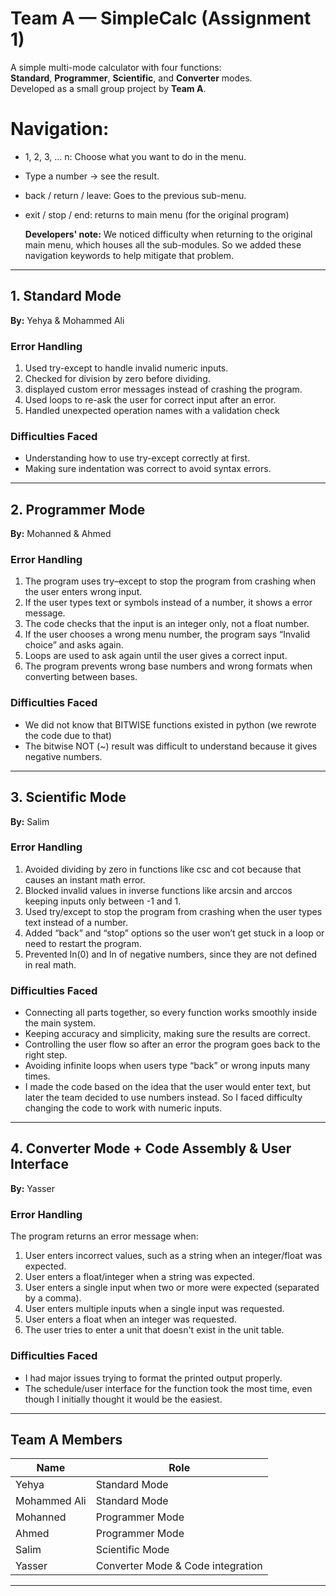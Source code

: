 # Team A — SimpleCalc (Assignment 1)

A simple multi-mode calculator with four functions:  
**Standard**, **Programmer**, **Scientific**, and **Converter** modes.  
Developed as a small group project by **Team A**.

# Navigation:

- 1, 2, 3, ... n: Choose what you want to do in the menu.

- Type a number → see the result.

- back / return / leave: Goes to the previous sub-menu.

- exit / stop / end: returns to main menu (for the original program)

  
  **Developers' note:** We noticed difficulty when returning to the original main menu, which houses all the sub-modules.
                    So we added these navigation keywords to help mitigate that problem.
---

## 1. Standard Mode  
**By:** Yehya & Mohammed Ali  

### Error Handling
1.  Used try-except to handle invalid numeric inputs.
2.  Checked for division by zero before dividing.
3.  displayed custom error messages instead of crashing the program.
4.  Used loops to re-ask the user for correct input after an error.
5. Handled unexpected operation names with a validation check 

### Difficulties Faced
-  Understanding how to use try-except correctly at first.
-  Making sure indentation was correct to avoid syntax errors.

---

## 2. Programmer Mode  
**By:** Mohanned & Ahmed  

### Error Handling
1. The program uses try–except to stop the program from crashing when the user enters wrong input.
2. If the user types text or symbols instead of a number, it shows a error message. 
3.  The code checks that the input is an integer only, not a float number.
4. If the user chooses a wrong menu number, the program says “Invalid choice” and asks again. 
5.  Loops are used to ask again until the user gives a correct input.
6.  The program prevents wrong base numbers and wrong formats when converting between bases.

### Difficulties Faced
-  We did not know that BITWISE functions existed in python (we rewrote the code due to that)
-  The bitwise NOT (~) result was difficult to understand because it gives negative numbers.

---

## 3. Scientific Mode  
**By:** Salim  

### Error Handling
1.  Avoided dividing by zero in functions like csc and cot because that causes an instant math error.
2.  Blocked invalid values in inverse functions like arcsin and arccos keeping inputs only between -1 and 1.
3.  Used try/except to stop the program from crashing when the user types text instead of a number.
4.  Added “back” and “stop” options so the user won’t get stuck in a loop or need to restart the program.
5.  Prevented ln(0) and ln of negative numbers, since they are not defined in real math. 

### Difficulties Faced
-  Connecting all parts together, so every function works smoothly inside the main system.
-  Keeping accuracy and simplicity, making sure the results are correct.
-  Controlling the user flow so after an error the program goes back to the right step.
-  Avoiding infinite loops when users type “back” or wrong inputs many times.
-  I made the code based on the idea that the user would enter text, but later the team decided to use numbers instead. So I faced difficulty changing the code to work with    numeric inputs.

---

## 4. Converter Mode + Code Assembly & User Interface  
**By:** Yasser  

### Error Handling
The program returns an error message when:
1. User enters incorrect values, such as a string when an integer/float was expected.  
2. User enters a float/integer when a string was expected.  
3. User enters a single input when two or more were expected (separated by a comma).  
4. User enters multiple inputs when a single input was requested.  
5. User enters a float when an integer was requested.  
6. The user tries to enter a unit that doesn't exist in the unit table.

### Difficulties Faced
- I had major issues trying to format the printed output properly.  
- The schedule/user interface for the function took the most time, even though I initially thought it would be the easiest.

---

## Team A Members
| Name | Role |
|------|------|
| Yehya | Standard Mode |
| Mohammed Ali | Standard Mode |
| Mohanned | Programmer Mode |
| Ahmed | Programmer Mode |
| Salim | Scientific Mode |
| Yasser | Converter Mode & Code integration |

---
